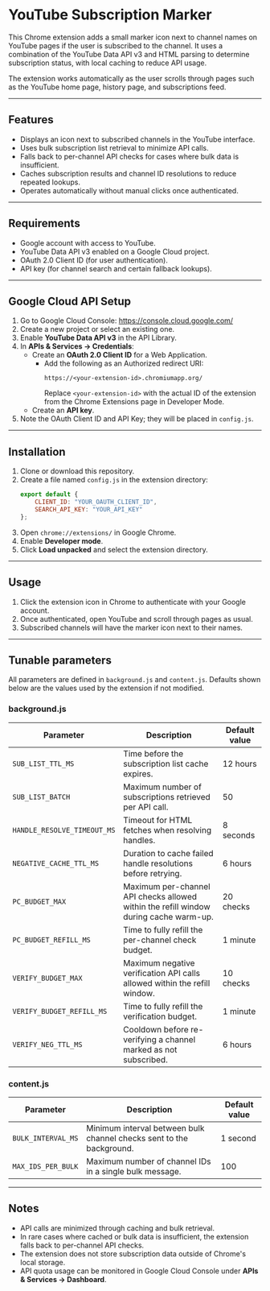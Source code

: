 # YouTube Subscription Marker

This Chrome extension adds a small marker icon next to channel names on YouTube pages if the user is subscribed to the channel.
It uses a combination of the YouTube Data API v3 and HTML parsing to determine subscription status, with local caching to reduce API usage.

The extension works automatically as the user scrolls through pages such as the YouTube home page, history page, and subscriptions feed.

---

## Features

- Displays an icon next to subscribed channels in the YouTube interface.
- Uses bulk subscription list retrieval to minimize API calls.
- Falls back to per-channel API checks for cases where bulk data is insufficient.
- Caches subscription results and channel ID resolutions to reduce repeated lookups.
- Operates automatically without manual clicks once authenticated.

---

## Requirements

- Google account with access to YouTube.
- YouTube Data API v3 enabled on a Google Cloud project.
- OAuth 2.0 Client ID (for user authentication).
- API key (for channel search and certain fallback lookups).

---

## Google Cloud API Setup

1. Go to Google Cloud Console: https://console.cloud.google.com/
2. Create a new project or select an existing one.
3. Enable **YouTube Data API v3** in the API Library.
4. In **APIs & Services → Credentials**:
   - Create an **OAuth 2.0 Client ID** for a Web Application.
     - Add the following as an Authorized redirect URI:
       ```
       https://<your-extension-id>.chromiumapp.org/
       ```
       Replace `<your-extension-id>` with the actual ID of the extension from the Chrome Extensions page in Developer Mode.
   - Create an **API key**.
5. Note the OAuth Client ID and API Key; they will be placed in `config.js`.

---

## Installation

1. Clone or download this repository.
2. Create a file named `config.js` in the extension directory:
   ```javascript
   export default {
       CLIENT_ID: "YOUR_OAUTH_CLIENT_ID",
       SEARCH_API_KEY: "YOUR_API_KEY"
   };
   ```
3. Open `chrome://extensions/` in Google Chrome.
4. Enable **Developer mode**.
5. Click **Load unpacked** and select the extension directory.

---

## Usage

1. Click the extension icon in Chrome to authenticate with your Google account.
2. Once authenticated, open YouTube and scroll through pages as usual.
3. Subscribed channels will have the marker icon next to their names.

---

## Tunable parameters

All parameters are defined in `background.js` and `content.js`.
Defaults shown below are the values used by the extension if not modified.

### background.js

| Parameter | Description | Default value |
|-----------|-------------|---------------|
| `SUB_LIST_TTL_MS` | Time before the subscription list cache expires. | 12 hours |
| `SUB_LIST_BATCH` | Maximum number of subscriptions retrieved per API call. | 50 |
| `HANDLE_RESOLVE_TIMEOUT_MS` | Timeout for HTML fetches when resolving handles. | 8 seconds |
| `NEGATIVE_CACHE_TTL_MS` | Duration to cache failed handle resolutions before retrying. | 6 hours |
| `PC_BUDGET_MAX` | Maximum per-channel API checks allowed within the refill window during cache warm-up. | 20 checks |
| `PC_BUDGET_REFILL_MS` | Time to fully refill the per-channel check budget. | 1 minute |
| `VERIFY_BUDGET_MAX` | Maximum negative verification API calls allowed within the refill window. | 10 checks |
| `VERIFY_BUDGET_REFILL_MS` | Time to fully refill the verification budget. | 1 minute |
| `VERIFY_NEG_TTL_MS` | Cooldown before re-verifying a channel marked as not subscribed. | 6 hours |

### content.js

| Parameter | Description | Default value |
|-----------|-------------|---------------|
| `BULK_INTERVAL_MS` | Minimum interval between bulk channel checks sent to the background. | 1 second |
| `MAX_IDS_PER_BULK` | Maximum number of channel IDs in a single bulk message. | 100 |

---

## Notes

- API calls are minimized through caching and bulk retrieval.
- In rare cases where cached or bulk data is insufficient, the extension falls back to per-channel API checks.
- The extension does not store subscription data outside of Chrome's local storage.
- API quota usage can be monitored in Google Cloud Console under **APIs & Services → Dashboard**.

